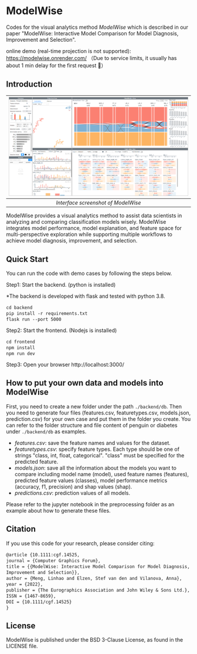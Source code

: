# ModelWise

Codes for the visual analytics method *ModelWise* which is described in our paper "ModelWise: Interactive Model Comparison for Model
Diagnosis, Improvement and Selection". 

online demo (real-time projection is not supported): https://modelwise.onrender.com/ （Due to service limits, it usually has about 1 min delay for the first request 👾）

## Introduction

|![Interface screenshot of ModelWise](modelwisescreenshot.png)|
|:--:| 
| *Interface screenshot of ModelWise* |

ModelWise provides a visual analytics method to assist data scientists in analyzing and comparing
classification models wisely. ModelWise integrates model performance, model explanation,
and feature space for multi-perspective exploration while supporting multiple workflows to achieve model diagnosis, improvement, and selection.


## Quick Start
You can run the code with demo cases by following the steps below.

Step1: Start the backend. (python is installed)

*The backend is developed with flask and tested with python 3.8.
```
cd backend
pip install -r requirements.txt
flask run --port 5000
```
Step2: Start the frontend. (Nodejs is installed)
```
cd frontend
npm install
npm run dev
```
Step3: Open your browser http://localhost:3000/


## How to put your own data and models into ModelWise
First, you need to create a new folder under the path `./backend/db`. Then you need to generate four files (features.csv, featuretypes.csv, models.json, prediction.csv) for your own case and put them in the folder you create. You can refer to the folder structure and file content of penguin or diabetes under `./backend/db` as examples. 

* *features.csv*: save the feature names and values for the dataset.
* *featuretypes.csv*: specify feature types. Each type should be one of strings "class, int, float, categorical". "class" must be specified for the predicted feature.
* *models.json*: save all the information about the models you want to compare including model name (model), used feature names (features), predicted feature values (classes), model performance metrics (accuracy, f1, precision) and shap values (shap).
* *predictions.csv*: prediction values of all models.

Please refer to the jupyter notebook in the preprocessing folder as an example about how to generate these files. 

## Citation
If you use this code for your research, please consider citing:
```
@article {10.1111:cgf.14525,
journal = {Computer Graphics Forum},
title = {{ModelWise: Interactive Model Comparison for Model Diagnosis, Improvement and Selection}},
author = {Meng, Linhao and Elzen, Stef van den and Vilanova, Anna},
year = {2022},
publisher = {The Eurographics Association and John Wiley & Sons Ltd.},
ISSN = {1467-8659},
DOI = {10.1111/cgf.14525}
}
```

## License
ModelWise is published under the BSD 3-Clause License, as found in the LICENSE file.
